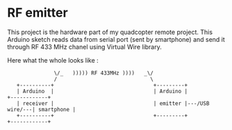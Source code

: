 # RF emitter
This project is the hardware part of my quadcopter remote project.
This Arduino sketch reads data from serial port (sent by smartphone) and send it through RF 433 MHz chanel using Virtual Wire library.

Here what the whole looks like :
```
               \/_   ))))) RF 433MHz ))))   _\/
               /                              \
   +----------+                                +---------+
   | Arduino  |                                | Arduino |                +------------+     
   | receiver |                                | emitter |---/USB wire/---| smartphone |
   +----------+                                +---------+                +------------+
```